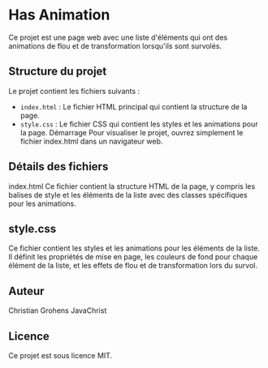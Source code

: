 # Has Animation
Ce projet est une page web avec une liste d'éléments qui ont des animations de flou et de transformation lorsqu'ils sont survolés.

## Structure du projet
Le projet contient les fichiers suivants :

* ``index.html`` : Le fichier HTML principal qui contient la structure de la page.
* ``style.css`` : Le fichier CSS qui contient les styles et les animations pour la page.
Démarrage
Pour visualiser le projet, ouvrez simplement le fichier index.html dans un navigateur web.

## Détails des fichiers
index.html
Ce fichier contient la structure HTML de la page, y compris les balises de style et les éléments de la liste avec des classes spécifiques pour les animations.

## style.css
Ce fichier contient les styles et les animations pour les éléments de la liste. Il définit les propriétés de mise en page, les couleurs de fond pour chaque élément de la liste, et les effets de flou et de transformation lors du survol.

## Auteur
Christian Grohens JavaChrist

## Licence
Ce projet est sous licence MIT. 

